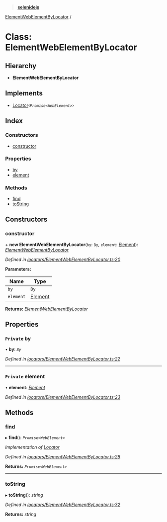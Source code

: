 > **[selenidejs](../README.md)**

[ElementWebElementByLocator](elementwebelementbylocator.md) /

# Class: ElementWebElementByLocator

## Hierarchy

* **ElementWebElementByLocator**

## Implements

* [Locator](../interfaces/locator.md)‹*`Promise<WebElement>`*›

## Index

### Constructors

* [constructor](elementwebelementbylocator.md#constructor)

### Properties

* [by](elementwebelementbylocator.md#private-by)
* [element](elementwebelementbylocator.md#private-element)

### Methods

* [find](elementwebelementbylocator.md#find)
* [toString](elementwebelementbylocator.md#tostring)

## Constructors

###  constructor

\+ **new ElementWebElementByLocator**(`by`: `By`, `element`: [Element](element.md)): *[ElementWebElementByLocator](elementwebelementbylocator.md)*

*Defined in [locators/ElementWebElementByLocator.ts:20](https://github.com/knowledgeexpert/selenidejs/blob/master/lib/locators/ElementWebElementByLocator.ts#L20)*

**Parameters:**

Name | Type |
------ | ------ |
`by` | `By` |
`element` | [Element](element.md) |

**Returns:** *[ElementWebElementByLocator](elementwebelementbylocator.md)*

## Properties

### `Private` by

• **by**: *`By`*

*Defined in [locators/ElementWebElementByLocator.ts:22](https://github.com/knowledgeexpert/selenidejs/blob/master/lib/locators/ElementWebElementByLocator.ts#L22)*

___

### `Private` element

• **element**: *[Element](element.md)*

*Defined in [locators/ElementWebElementByLocator.ts:23](https://github.com/knowledgeexpert/selenidejs/blob/master/lib/locators/ElementWebElementByLocator.ts#L23)*

## Methods

###  find

▸ **find**(): *`Promise<WebElement>`*

*Implementation of [Locator](../interfaces/locator.md)*

*Defined in [locators/ElementWebElementByLocator.ts:28](https://github.com/knowledgeexpert/selenidejs/blob/master/lib/locators/ElementWebElementByLocator.ts#L28)*

**Returns:** *`Promise<WebElement>`*

___

###  toString

▸ **toString**(): *string*

*Defined in [locators/ElementWebElementByLocator.ts:32](https://github.com/knowledgeexpert/selenidejs/blob/master/lib/locators/ElementWebElementByLocator.ts#L32)*

**Returns:** *string*